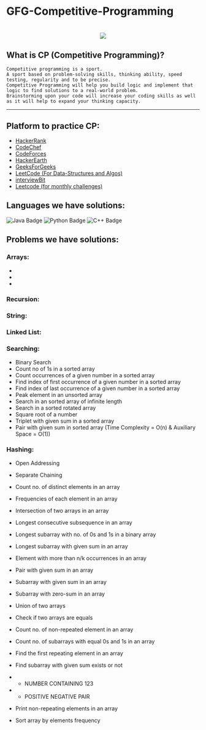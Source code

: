 # GFG-Competitive-Programming
<h1 align="center">
  <img src="https://readme-typing-svg.herokuapp.com/?lines=Hello+coder!;Have+a+great+day;&center=true&size=35">
</h1>

## What is CP (Competitive Programming)? 
```
Competitive programming is a sport. 
A sport based on problem-solving skills, thinking ability, speed testing, regularity and to be precise. 
Competitive Programming will help you build logic and implement that logic to find solutions to a real-world problem. 
Brainstorming upon your code will increase your coding skills as well as it will help to expand your thinking capacity.
```
---

## Platform to practice CP:

- [HackerRank](https://www.hackerrank.com/)
- [CodeChef](https://www.codechef.com/)
- [CodeForces](https://codeforces.com/)
- [HackerEarth](https://www.hackerearth.com/)
- [GeeksForGeeks](https://practice.geeksforgeeks.org/)
- [LeetCode (For Data-Structures and Algos)](https://leetcode.com/)
- [interviewBit](https://www.interviewbit.com/)
- [Leetcode (for monthly challenges)](https://www.leetcode.com/)

## Languages we have solutions:

![Java Badge](https://img.shields.io/badge/OpenJDK-ED8B00?style=for-the-badge&logo=openjdk&logoColor=white)
![Python Badge](https://img.shields.io/badge/-Python-3476AA?style=for-the-badge&logo=Python&logoColor=white)
![C++ Badge](https://img.shields.io/badge/C%2B%2B-00599C?style=for-the-badge&logo=c%2B%2B&logoColor=white)

## Problems we have solutions:

### Arrays:
-

-
-

### Recursion:

### String:

### Linked List:

### Searching:

- Binary Search
- Count no of 1s in a sorted array
- Count occurrences of a given number in a sorted array
- Find index of first occurrence of a given number in a sorted array
- Find index of last occurrence of a given number in a sorted array
- Peak element in an unsorted array
- Search in an sorted array of infinite length
- Search in a sorted rotated array
- Square root of a number
- Triplet with given sum in a sorted array
- Pair with given sum in sorted array (Time Complexity = O(n) & Auxiliary Space = O(1))

### Hashing:

- Open Addressing
- Separate Chaining
- Count no. of distinct elements in an array
- Frequencies of each element in an array
- Intersection of two arrays in an array
- Longest consecutive subsequence in an array
- Longest subarray with no. of 0s and 1s in a binary array
- Longest subarray with given sum in an array
- Element with more than n/k occurrences in an array
- Pair with given sum in an array
- Subarray with given sum in an array
- Subarray with zero-sum in an array
- Union of two arrays

- Check if two arrays are equals
- Count no. of non-repeated element in an array
- Count no. of subarrays with equal 0s and 1s in an array
- Find the first repeating element in an array
- Find subarray with given sum exists or not
-
    - NUMBER CONTAINING 123
-
    - POSITIVE NEGATIVE PAIR
- Print non-repeating elements in an array
- Sort array by elements frequency